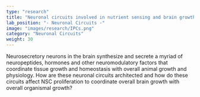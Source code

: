 ```yaml
---
type: "research"
title: "Neuronal circuits involved in nutrient sensing and brain growth control"
lab_position: "- Neuronal Circuits -"
image: "images/research/IPCs.png"
category: "Neuronal Circuits"
weight: 30
---
```

Neurosecretory neurons in the brain synthesize and secrete a myriad of neuropeptides, hormones and other neuromodulatory factors that coordinate tissue growth and homeostasis with overall animal growth and physiology. How are these neuronal circuits architected and how do these circuits affect NSC proliferation to coordinate overall brain growth with overall organismal growth?